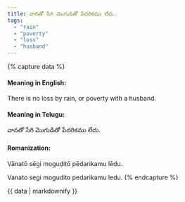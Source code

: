 ```yaml
---
title: వానతో సేగి మొగుడితో పేదరికము లేదు.
tags:
  - "rain"
  - "poverty"
  - "loss"
  - "husband"
---
```


{% capture data %}
#### Meaning in English:
There is no loss by rain, or poverty with a husband.

#### Meaning in Telugu:
వానతో సేగి మొగుడితో పేదరికము లేదు.

#### Romanization:
Vānatō sēgi moguḍitō pēdarikamu lēdu.

Vanato segi mogudito pedarikamu ledu.
{% endcapture %}

{{ data | markdownify }}

